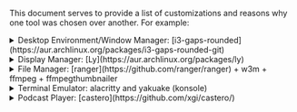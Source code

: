 
This document serves to provide a list of customizations and reasons why one tool was chosen over another.
For example: 
<details>
<summary>Desktop Environment/Window Manager: [i3-gaps-rounded](https://aur.archlinux.org/packages/i3-gaps-rounded-git)</summary>
  Originally I was looking to use i3 with some elements from KDE, I've since found all things I really wanted from KDE can be done quite well in i3, so I decided to try just i3-gaps-rounded. There are however many WMs I want to try, I would use sway but as an nvidia user the performance hit with free drivers isn't appealing My pay does run Sway though, absolutely love it. If you have AMD GPU or just integrated then Sway may be good for you..</details>

<details>
<summary>Display Manager: [Ly](https://aur.archlinux.org/packages/ly)</summary>
  minimalist while still modern. There are plenty of alternatives which would be commandline, such as emptty. I am however seeing a problem logging out to Ly from i3 where you have to reboot to get back to Ly, so investigating this and hopefully fixing this otherwise I will have to pick a different display manager.</details>

<details>
<summary>File Manager: [ranger](https://github.com/ranger/ranger) + w3m + ffmpeg + ffmpegthumbnailer</summary>
  Originally I wanted to use thunar as a file manager because of a riced out thunar I saw with a background image in the navigation pane. I chose to use ranger as a file manager because everything I wanted out of KDE could be achieved using just i3. When I found out I could just use ranger for most things, I decided to give it a shot. The only area of inconvenience I see is that without a file manager I cannot quickly look through files just looking at the thumbnail. However, if I just organize better and use more meaningful names for files, that won't be necessary anyways. With the packages listed after ranger, and echoing one line to an rc file I can preview the files I need to in the terminal and it works with alacritty or kitty if that's what you prefer. It's somewhat works in konsole but it isn't anywhere close to perfect. It's important to note that all you need is the one line enabling previews in your rc file, the sh file and extra settings seems to cause issues, like kitty asks for PIL (pillow). Providing PIL does nothing. Just leave the one line shown in the tweaks.md file on line 18.</details>

<details>
  <summary>Terminal Emulator: alacritty and yakuake (konsole)</summary>
  Originally I was planning on using yakuake and rxvt-unicode because of media previewing in ranger. I later found out I could do the same with alacritty, performance wise alacritty is supposed to outperform kitty and outperformed rxvt-unicode by far. Yakuake is being kept for drop down, multi-tab purposes, and persistence between workspaces. Primarily used for convenience with hotkeys to show/hide and shift through tabs while running multiple processes simultaneously when doing penetration testing or working on HTB and similar CTFs, plus castero/ncmpcpp in yakuake allows me to pause/play from any workspace. The only other reason to keep it is because alacritty uses GPU power and unless I'm going to pay for some NPK time in AWS, I'm going to want my GPU resources available for hashcat at times and so konsole would be a better choice in terms of conserving resources. Yakuake may end up being replaced by tmux due to being able to see all terminals at once in which case I would probably switch out konsole for xterm or something if I can control the transparency via i3.
</details>

<details>
  <summary>Podcast Player: [castero](https://github.com/xgi/castero/)</summary>
  I like podcasts, I wanted a TUI, because why run a GUI for something that can be done in a TUI and look good in i3-gaps? Why not Shellcaster? By default Shellcaster opens up a GUI window of VLC to play podcasts while castero doesn't create additional windows.
</details>

